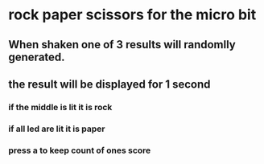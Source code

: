 # rock paper scissors  for the micro bit


## When shaken one of 3 results will randomlly generated.
## the result will be displayed for 1 second

### if the middle is lit it is rock

### if all led are lit it is paper

### press a to keep count of ones score 